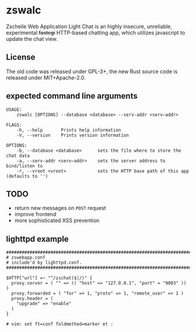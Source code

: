 # zswalc

Zscheile Web Application Light Chat is an highly insecure,
unreliable, experimental ~~fastcgi~~ HTTP-based chatting app,
which utilizes javascript to update the chat view.

## License

The old code was released under GPL-3+, the new Rust source code
is released under MIT+Apache-2.0.

## expected command line arguments
```
USAGE:
    zswalc [OPTIONS] --database <database> --serv-addr <serv–addr>

FLAGS:
    -h, --help       Prints help information
    -V, --version    Prints version information

OPTIONS:
    -b, --database <database>      sets the file where to store the chat data
    -a, --serv-addr <serv–addr>    sets the server address to bind/listen to
    -r, --vroot <vroot>            sets the HTTP base path of this app (defaults to '')
```

## TODO

* return new messages on `POST` request
* improve frontend
* more sophisticated XSS prevention

## lighttpd example
```
###############################################################################
# zswebapp.conf
# include'd by lighttpd.conf.
###############################################################################

$HTTP["url"] =~ "^/zschat($|/)" {
  proxy.server = ( "" => (( "host" => "127.0.0.1", "port" = "9003" )) )
  proxy.forwarded = ( "for" => 1, "proto" => 1, "remote_user" => 1 )
  proxy.header = (
    "upgrade" => "enable"
  )
}

# vim: set ft=conf foldmethod=marker et :
```
